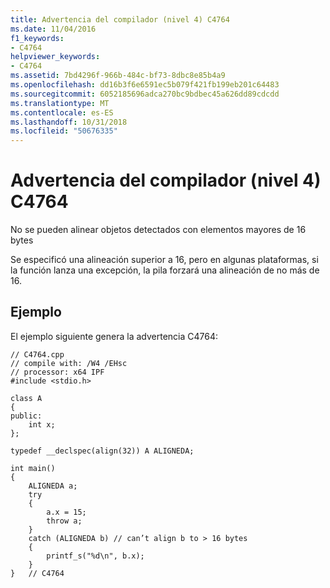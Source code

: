 ```yaml
---
title: Advertencia del compilador (nivel 4) C4764
ms.date: 11/04/2016
f1_keywords:
- C4764
helpviewer_keywords:
- C4764
ms.assetid: 7bd4296f-966b-484c-bf73-8dbc8e85b4a9
ms.openlocfilehash: dd16b3f6e6591ec5b079f421fb199eb201c64483
ms.sourcegitcommit: 6052185696adca270bc9bdbec45a626dd89cdcdd
ms.translationtype: MT
ms.contentlocale: es-ES
ms.lasthandoff: 10/31/2018
ms.locfileid: "50676335"
---
```

# <a name="compiler-warning-level-4-c4764"></a>Advertencia del compilador (nivel 4) C4764

No se pueden alinear objetos detectados con elementos mayores de 16 bytes

Se especificó una alineación superior a 16, pero en algunas plataformas, si la función lanza una excepción, la pila forzará una alineación de no más de 16.

## <a name="example"></a>Ejemplo

El ejemplo siguiente genera la advertencia C4764:

```
// C4764.cpp
// compile with: /W4 /EHsc
// processor: x64 IPF
#include <stdio.h>

class A
{
public:
    int x;
};

typedef __declspec(align(32)) A ALIGNEDA;

int main()
{
    ALIGNEDA a;
    try
    {
        a.x = 15;
        throw a;
    }
    catch (ALIGNEDA b) // can’t align b to > 16 bytes
    {
        printf_s("%d\n", b.x);
    }
}   // C4764
```